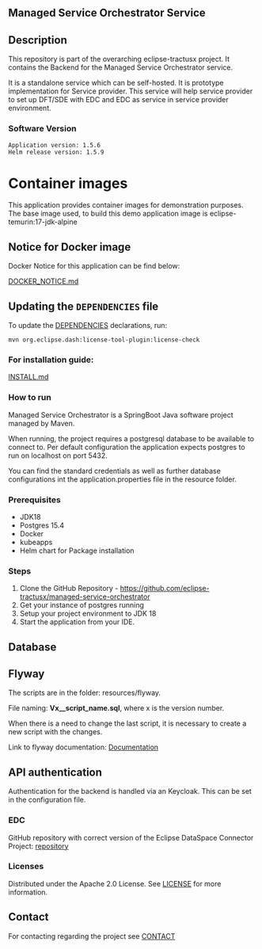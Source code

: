 ## Managed Service Orchestrator Service

## Description

This repository is part of the overarching eclipse-tractusx project. It contains the Backend for the Managed Service Orchestrator service.

It is a standalone service which can be self-hosted.
It is prototype implementation for Service provider.
This service will help service provider to set up DFT/SDE with EDC and EDC as service in service provider environment.


### Software Version

```shell
Application version: 1.5.6
Helm release version: 1.5.9
```

# Container images

This application provides container images for demonstration purposes. The base image used, to build this demo application image is eclipse-temurin:17-jdk-alpine

## Notice for Docker image

Docker Notice for this application can be find below:

 [DOCKER_NOTICE.md](DOCKER_NOTICE.md)

## Updating the `DEPENDENCIES` file

To update the [DEPENDENCIES](./DEPENDENCIES) declarations, run:

```shell
mvn org.eclipse.dash:license-tool-plugin:license-check
```

### For installation guide:

[INSTALL.md](INSTALL.md)


### How to run

Managed Service Orchestrator is a SpringBoot Java software project managed by Maven.

When running, the project requires a postgresql database to be available to connect to. Per default configuration the application expects postgres to run on localhost on port 5432.

You can find the standard credentials as well as further database configurations int the application.properties file in the resource folder.


### Prerequisites
- JDK18
- Postgres 15.4
- Docker
- kubeapps
- Helm chart for Package installation

### Steps
1. Clone the GitHub Repository - https://github.com/eclipse-tractusx/managed-service-orchestrator
2. Get your instance of postgres running
3. Setup your project environment to JDK 18
4. Start the application from your IDE.

## Database
## Flyway
The scripts are in the folder: resources/flyway.<p>
File naming: <b>Vx__script_name.sql</b>, where x is the version number. <p>
When there is a need to change the last script, it is necessary to create a new script with the changes.

Link to flyway documentation: [Documentation](https://flywaydb.org/documentation/)

## API authentication
Authentication for the backend is handled via an Keycloak. This can be set in the configuration file.


### EDC
GitHub repository with correct version of the Eclipse DataSpace Connector Project: [repository](https://github.com/catenax-ng/product-edc)

### Licenses
Distributed under the Apache 2.0 License. See [LICENSE](LICENSE) for more information.

## Contact

For contacting regarding the project see [CONTACT](CONTACT.md)

